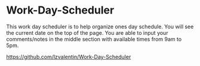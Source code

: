 # Work-Day-Scheduler

This work day scheduler is to help organize ones day schedule. You will see the current date on the top of the page. You are able to input your comments/notes in the middle section with available times from 9am to 5pm.

https://github.com/lzvalentin/Work-Day-Scheduler